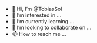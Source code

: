 - 👋 Hi, I’m @TobiasSol
- 👀 I’m interested in ...
- 🌱 I’m currently learning ...
- 💞️ I’m looking to collaborate on ...
- 📫 How to reach me ...

<!---
TobiasSol/TobiasSol is a ✨ special ✨ repository because its `README.md` (this file) appears on your GitHub profile.
You can click the Preview link to take a look at your changes.
--->
